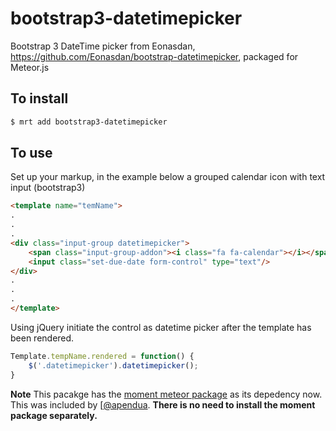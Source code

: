 bootstrap3-datetimepicker
======================

Bootstrap 3 DateTime picker from Eonasdan, https://github.com/Eonasdan/bootstrap-datetimepicker, packaged for Meteor.js

To install
----------

```sh
$ mrt add bootstrap3-datetimepicker
```

To use
------

Set up your markup, in the example below a grouped calendar icon with text input (bootstrap3)

```html
<template name="temName">
.
.
.
<div class="input-group datetimepicker">
	<span class="input-group-addon"><i class="fa fa-calendar"></i></span>
	<input class="set-due-date form-control" type="text"/>
</div>
.
.
.
</template>
```
Using jQuery initiate the control as datetime picker after the template has been rendered.

```js
Template.tempName.rendered = function() {
    $('.datetimepicker').datetimepicker();
}
```
**Note** This pacakge has the [moment meteor package](https://atmosphere.meteor.com/package/moment) as its depedency now. This was included by [[@apendua](https://github.com/apendua). **There is no need to install the moment package separately.**